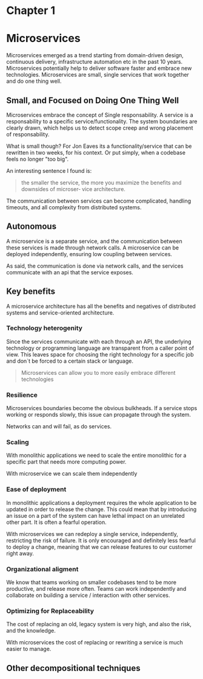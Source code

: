# Chapter 1
# Microservices

Microservices emerged as a trend starting from domain-driven design, continuous delivery, infrastructure automation etc in the past 10 years.
Microservices potentially help to deliver software faster and embrace new technologies.
Microservices are small, single services that work together and do one thing well.

## Small, and Focused on Doing One Thing Well

Microservices embrace the concept of Single responsability. A service is a responsability to a specific service/functionality.
The system boundaries are clearly drawn, which helps us to detect scope creep and wrong placement of responsability.

What is small though? For Jon Eaves its a functionality/service that can be rewritten in two weeks, for his context. Or put simply, when a codebase feels no longer "too big".

An interesting sentence I found is: 

> the smaller the service, the more you maximize the benefits and downsides of microser‐ vice architecture.

The communication between services can become complicated, handling timeouts, and all complexity from distributed systems.


## Autonomous

A microservice is a separate service, and the communication between these services is made through network calls.
A microservice can be deployed independently, ensuring low coupling between services.

As said, the communication is done via network calls, and the services communicate with an api that the service exposes.


## Key benefits

A microservice architecture has all the benefits and negatives of distributed systems and service-oriented architecture.

### Technology heterogenity

Since the services communicate with each through an API, the underlying technology or programming language are transparent from a caller point of view.
This leaves space for choosing the right technology for a specific job and don`t be forced to a certain stack or language.

> Microservices can allow you to more easily embrace different technologies

### Resilience

Microservices boundaries become the obvious bulkheads. If a service stops working or responds slowly, this issue can propagate through the system.

Networks can and will fail, as do services.

### Scaling

With monolithic applications we need to scale the entire monolithic for a specific part that needs more computing power.

With microservice we can scale them independently

### Ease of deployment

In monolithic applications a deployment requires the whole application to be updated in order to release the change.
This could mean that by introducing an issue on a part of the system can have lethal impact on an unrelated other part.
It is often a fearful operation.

With microservices we can redeploy a single service, independently, restricting the risk of failure.
It is only encouraged and definitely less fearful to deploy a change, meaning that we can release features to our customer right away.

### Organizational aligment

We know that teams working on smaller codebases tend to be more productive, and release more often.
Teams can work independently and collaborate on building a service / interaction with other services.

### Optimizing for Replaceability

The cost of replacing an old, legacy system is very high, and also the risk, and the knowledge.

With microservices the cost of replacing or rewriting a service is much easier to manage.



## Other decompositional techniques






